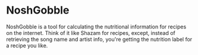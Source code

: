 NoshGobble
================================================================================

NoshGobble is a tool for calculating the nutritional information for recipes on
the internet. Think of it like Shazam for recipes, except, instead of retrieving
the song name and artist info, you're getting the nutrition label for a recipe
you like. 
